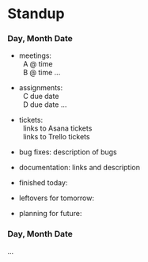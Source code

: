 # Standup

### Day, Month Date

* meetings: <br />&nbsp;&nbsp;A @ time
            <br />&nbsp;&nbsp;B @ time
            ...
            
* assignments: <br />&nbsp;&nbsp;C due date
               <br />&nbsp;&nbsp;D due date
               ...
               
* tickets:
          <br />&nbsp;&nbsp;links to Asana tickets
          <br />&nbsp;&nbsp;links to Trello tickets
          
* bug fixes: description of bugs

* documentation: links and description

* finished today: 

* leftovers for tomorrow: 

* planning for future: 


### Day, Month Date
...
